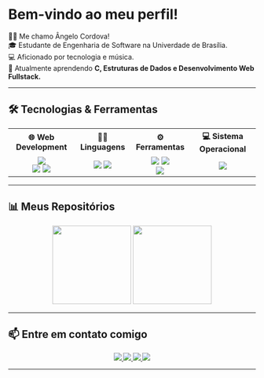<!-- Banner ou frase de boas-vindas -->
# Bem-vindo ao meu perfil!
<p>
🙋‍♂️ Me chamo Ângelo Cordova!<br>
🎓 Estudante de Engenharia de Software na Univerdade de Brasília.<br>
💻 Aficionado por tecnologia e música.<br>
🚀 Atualmente aprendendo <b>C, Estruturas de Dados e Desenvolvimento Web Fullstack<b>.<br>
</p>

---

## 🛠️ Tecnologias & Ferramentas

<table align="center">
  <tr>
    <th>🌐 Web Development</th>
    <th>👨‍💻 Linguagens</th>
    <th>⚙️ Ferramentas</th>
    <th>💻 Sistema Operacional</th>
  </tr>
  <tr>
    <td align="center">
      <img src="https://img.shields.io/badge/-HTML5-E34F26?style=for-the-badge&logo=html5&logoColor=white"/><br>
      <img src="https://img.shields.io/badge/-CSS3-1572B6?style=for-the-badge&logo=css3&logoColor=white"/>
      <img src="https://img.shields.io/badge/-JavaScript-F7DF1E?style=for-the-badge&logo=javascript&logoColor=black"/>
    </td>
    <td align="center">
      <img src="https://img.shields.io/badge/-Python-3776AB?style=for-the-badge&logo=python&logoColor=white"/>
      <img src="https://img.shields.io/badge/-C-00599C?style=for-the-badge&logo=c&logoColor=white"/>
    </td>
    <td align="center">
      <img src="https://img.shields.io/badge/-GitHub-181717?style=for-the-badge&logo=github&logoColor=white"/>
      <img src="https://img.shields.io/badge/-Git-F05032?style=for-the-badge&logo=git&logoColor=white"/><br>
      <img src="https://img.shields.io/badge/-VS%20Code-007ACC?style=for-the-badge&logo=visual-studio-code&logoColor=white"/>
    </td>
    <td align="center">
      <img src="https://img.shields.io/badge/-Windows-0078D6?style=for-the-badge&logo=windows&logoColor=white"/>
    </td>
  </tr>
</table>

---

## 📊 Meus Repositórios

<p align="center">
  <img height="160em" src="https://github-readme-stats.vercel.app/api?username=angeloldev&show_icons=true&theme=radical"/>
  <img height="160em" src="https://github-readme-stats.vercel.app/api/top-langs/?username=angeloldev&layout=compact&theme=radical"/>
</p>

---

## 📫 Entre em contato comigo

<p align="center">
  <a href="https://www.linkedin.com/in/angelocordova/" target="_blank">
    <img src="https://img.shields.io/badge/-LinkedIn-0077B5?style=for-the-badge&logo=linkedin&logoColor=white"/>
  </a>
  <a href="mailto:angelocordova.dev@gmail.com" target="_blank">
    <img src="https://img.shields.io/badge/-Gmail-D14836?style=for-the-badge&logo=gmail&logoColor=white"/>
  </a>
  <a href="https://www.instagram.com/angelocordova_/" target="_blank">
    <img src="https://img.shields.io/badge/-Instagram-E4405F?style=for-the-badge&logo=instagram&logoColor=white"/>
  </a>
  <a href="https://github.com/angeloldev" target="_blank">
    <img src="https://img.shields.io/badge/-GitHub-181717?style=for-the-badge&logo=github&logoColor=white"/>
  </a>
</p>

---